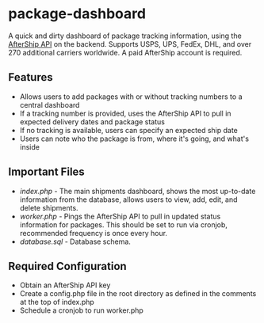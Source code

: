 # package-dashboard
A quick and dirty dashboard of package tracking information, using the [AfterShip API](http://aftership.com/) on the backend. Supports USPS, UPS, FedEx, DHL, and over 270 additional carriers worldwide. A paid AfterShip account is required.

## Features
* Allows users to add packages with or without tracking numbers to a central dashboard
* If a tracking number is provided, uses the AfterShip API to pull in expected delivery dates and package status
* If no tracking is available, users can specify an expected ship date
* Users can note who the package is from, where it's going, and what's inside

## Important Files
* *index.php* - The main shipments dashboard, shows the most up-to-date information from the database, allows users to view, add, edit, and delete shipments.
* *worker.php* - Pings the AfterShip API to pull in updated status information for packages. This should be set to run via cronjob, recommended frequency is once every hour.
* *database.sql* - Database schema.

## Required Configuration
* Obtain an AfterShip API key
* Create a config.php file in the root directory as defined in the comments at the top of index.php
* Schedule a cronjob to run worker.php